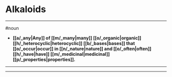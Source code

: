 # Alkaloids
---
#noun
- **[[a/_any|Any]] of [[m/_many|many]] [[o/_organic|organic]] [[h/_heterocyclic|heterocyclic]] [[b/_bases|bases]] that [[o/_occur|occur]] in [[n/_nature|nature]] and [[o/_often|often]] [[h/_have|have]] [[m/_medicinal|medicinal]] [[p/_properties|properties]].**
---
---
